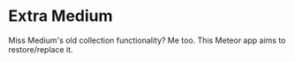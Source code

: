 Extra Medium
============

Miss Medium's old collection functionality? Me too. This Meteor app aims to restore/replace it.
